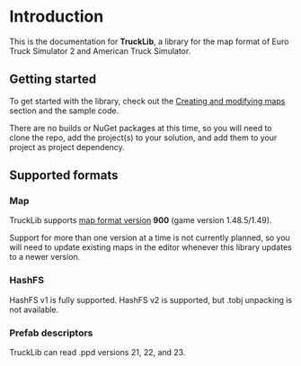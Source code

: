 # Introduction

This is the documentation for **TruckLib**, a library for the map format of Euro Truck Simulator 2 and American Truck Simulator.

## Getting started
To get started with the library, check out the [Creating and modifying maps](~/docs/TruckLib.ScsMap/map-class.md) section and the sample code.

There are no builds or NuGet packages at this time, so you will need to clone the repo, add the project(s) to your solution,
and add them to your project as project dependency.

## Supported formats

### Map
TruckLib supports [map format version](https://github.com/sk-zk/map-docs/wiki/Map-format-version) **900** (game version 1.48.5/1.49).

Support for more than one version at a time is not currently planned, so you will need to update existing maps in the editor
whenever this library updates to a newer version.

### HashFS
HashFS v1 is fully supported. HashFS v2 is supported, but .tobj unpacking is not available.

### Prefab descriptors
TruckLib can read .ppd versions 21, 22, and 23.
